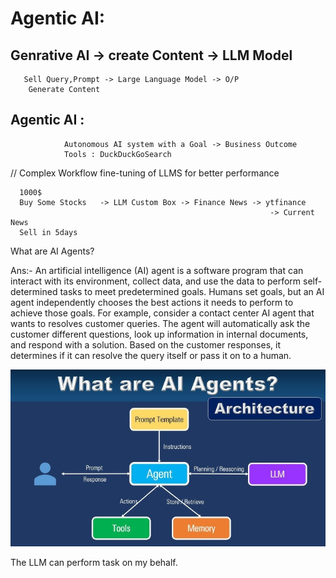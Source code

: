 # Agentic AI:
        
## Genrative AI -> create Content -> LLM Model


       Sell Query,Prompt -> Large Language Model -> O/P
        Generate Content

## Agentic AI :
       
                Autonomous AI system with a Goal -> Business Outcome
                Tools : DuckDuckGoSearch
//
Complex Workflow
fine-tuning of LLMS for better performance






      1000$
      Buy Some Stocks   -> LLM Custom Box -> Finance News -> ytfinance  
                                                              -> Current News  
      Sell in 5days       
             

What are AI Agents? <br/>

Ans:- An artificial intelligence (AI) agent is a software program that can interact with its environment, collect data, and use the data to perform self-determined tasks to meet predetermined goals. Humans set goals, but an AI agent independently chooses the best actions it needs to perform to achieve those goals. For example, consider a contact center AI agent that wants to resolves customer queries. The agent will automatically ask the customer different questions, look up information in internal documents, and respond with a solution. Based on the customer responses, it determines if it can resolve the query itself or pass it on to a human.    


![alt text](image.png)

The LLM can perform task on my behalf. 

